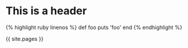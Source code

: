 # This is a header

{% highlight ruby linenos %}
def foo
  puts 'foo'
end
{% endhighlight %}

{{ site.pages }}
